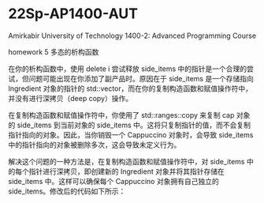 # 22Sp-AP1400-AUT
Amirkabir University of Technology 1400-2: Advanced Programming Course

homework 5 多态的析构函数

在你的析构函数中，使用 delete i 尝试释放 side_items 中的指针是一个合理的尝试，但问题可能出现在你添加了副产品时。原因在于 side_items 是一个存储指向 Ingredient 对象的指针的 std::vector，而在你的复制构造函数和赋值操作符中，并没有进行深拷贝（deep copy）操作。

在复制构造函数和赋值操作符中，你使用了 std::ranges::copy 来复制 cap 对象的 side_items 到当前对象的 side_items 中。这将只复制指针的值，而不会复制指针指向的对象。因此，当你销毁一个 Cappuccino 对象时，会导致 side_items 中的指针指向的对象被删除多次，这会导致未定义行为。

解决这个问题的一种方法是，在复制构造函数和赋值操作符中，对 side_items 中的每个指针进行深拷贝，即创建新的 Ingredient 对象并将其指针存储在 side_items 中。这样可以确保每个 Cappuccino 对象拥有自己独立的 side_items。修改后的代码如下所示：
